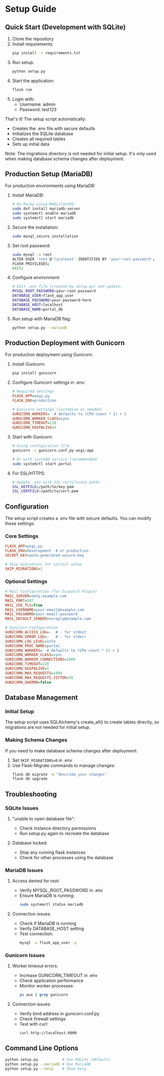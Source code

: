 # Setup Guide

## Quick Start (Development with SQLite)

1. Clone the repository
2. Install requirements:
   ```bash
   pip install -r requirements.txt
   ```
3. Run setup:
   ```bash
   python setup.py
   ```
4. Start the application:
   ```bash
   flask run
   ```
5. Login with:
   - Username: admin
   - Password: test123

That's it! The setup script automatically:
- Creates the .env file with secure defaults
- Initializes the SQLite database
- Creates all required tables
- Sets up initial data

Note: The migrations directory is not needed for initial setup. It's only used when making database schema changes after deployment.

## Production Setup (MariaDB)

For production environments using MariaDB:

1. Install MariaDB:
   ```bash
   # On Rocky Linux/RHEL/CentOS:
   sudo dnf install mariadb-server
   sudo systemctl enable mariadb
   sudo systemctl start mariadb
   ```

2. Secure the installation:
   ```bash
   sudo mysql_secure_installation
   ```

3. Set root password:
   ```bash
   sudo mysql -u root
   ALTER USER 'root'@'localhost' IDENTIFIED BY 'your-root-password';
   FLUSH PRIVILEGES;
   exit;
   ```

4. Configure environment:
   ```bash
   # Edit .env file (created by setup.py) and update:
   MYSQL_ROOT_PASSWORD=your-root-password
   DATABASE_USER=flask_app_user
   DATABASE_PASSWORD=your-password-here
   DATABASE_HOST=localhost
   DATABASE_NAME=portal_db
   ```

5. Run setup with MariaDB flag:
   ```bash
   python setup.py --mariadb
   ```

## Production Deployment with Gunicorn

For production deployment using Gunicorn:

1. Install Gunicorn:
   ```bash
   pip install gunicorn
   ```

2. Configure Gunicorn settings in .env:
   ```ini
   # Required settings
   FLASK_APP=wsgi.py
   FLASK_ENV=production
   
   # Gunicorn settings (customize as needed)
   GUNICORN_WORKERS=  # defaults to (CPU count * 2) + 1
   GUNICORN_WORKER_CLASS=sync
   GUNICORN_TIMEOUT=120
   GUNICORN_KEEPALIVE=5
   ```

3. Start with Gunicorn:
   ```bash
   # Using configuration file
   gunicorn -c gunicorn.conf.py wsgi:app
   
   # Or with systemd service (recommended)
   sudo systemctl start portal
   ```

4. For SSL/HTTPS:
   ```bash
   # Update .env with SSL certificate paths
   SSL_KEYFILE=/path/to/key.pem
   SSL_CERTFILE=/path/to/cert.pem
   ```

## Configuration

The setup script creates a .env file with secure defaults. You can modify these settings:

### Core Settings
```ini
FLASK_APP=wsgi.py
FLASK_ENV=development  # or production
SECRET_KEY=auto-generated-secure-key

# Skip migrations for initial setup
SKIP_MIGRATIONS=1
```

### Optional Settings
```ini
# Mail Configuration (for Dispatch Plugin)
MAIL_SERVER=smtp.example.com
MAIL_PORT=587
MAIL_USE_TLS=True
MAIL_USERNAME=your-email@example.com
MAIL_PASSWORD=your-email-password
MAIL_DEFAULT_SENDER=noreply@example.com

# Gunicorn Configuration
GUNICORN_ACCESS_LOG=-  # - for stdout
GUNICORN_ERROR_LOG=-   # - for stderr
GUNICORN_LOG_LEVEL=info
GUNICORN_PROC_NAME=portal
GUNICORN_WORKERS=  # defaults to (CPU count * 2) + 1
GUNICORN_WORKER_CLASS=sync
GUNICORN_WORKER_CONNECTIONS=1000
GUNICORN_TIMEOUT=120
GUNICORN_KEEPALIVE=5
GUNICORN_MAX_REQUESTS=1000
GUNICORN_MAX_REQUESTS_JITTER=50
GUNICORN_DAEMON=false
```

## Database Management

### Initial Setup
The setup script uses SQLAlchemy's create_all() to create tables directly, so migrations are not needed for initial setup.

### Making Schema Changes
If you need to make database schema changes after deployment:

1. Set `SKIP_MIGRATIONS=0` in .env
2. Use Flask-Migrate commands to manage changes:
   ```bash
   flask db migrate -m "describe your changes"
   flask db upgrade
   ```

## Troubleshooting

### SQLite Issues

1. "unable to open database file":
   - Check instance directory permissions
   - Run setup.py again to recreate the database

2. Database locked:
   - Stop any running flask instances
   - Check for other processes using the database

### MariaDB Issues

1. Access denied for root:
   - Verify MYSQL_ROOT_PASSWORD in .env
   - Ensure MariaDB is running:
     ```bash
     sudo systemctl status mariadb
     ```

2. Connection issues:
   - Check if MariaDB is running
   - Verify DATABASE_HOST setting
   - Test connection:
     ```bash
     mysql -u flask_app_user -p
     ```

### Gunicorn Issues

1. Worker timeout errors:
   - Increase GUNICORN_TIMEOUT in .env
   - Check application performance
   - Monitor worker processes:
     ```bash
     ps aux | grep gunicorn
     ```

2. Connection issues:
   - Verify bind address in gunicorn.conf.py
   - Check firewall settings
   - Test with curl:
     ```bash
     curl http://localhost:8000
     ```

## Command Line Options

```bash
python setup.py           # Use SQLite (default)
python setup.py --mariadb # Use MariaDB
python setup.py --help    # Show help
